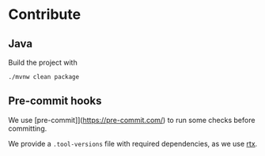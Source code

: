 # Contribute

## Java

Build the project with

```shell
./mvnw clean package
```

## Pre-commit hooks

We use [pre-commit]](https://pre-commit.com/) to run some checks before committing.

We provide a `.tool-versions` file with required dependencies, as we use [rtx](https://github.com/jdx/rtx).
